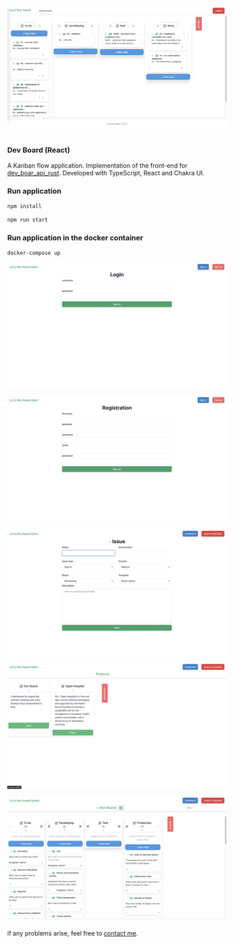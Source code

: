 ![header](kanban.png)

### Dev Board (React)

A Kanban flow application. Implementation of the front-end for [dev_boar_api_rust](https://github.com/goto-eof/dev_board_api_rust). Developed with TypeScript, React and Chakra UI.

### Run application

```sh
npm install
```

```sh
npm run start
```

### Run application in the docker container

```sh
docker-compose up
```


![header](1.png)


![header](2.png)


![header](3.png)


![header](4.png)


![header](5.png)

if any problems arise, feel free to [contact me](https://andre-i.dev/#contactme).
